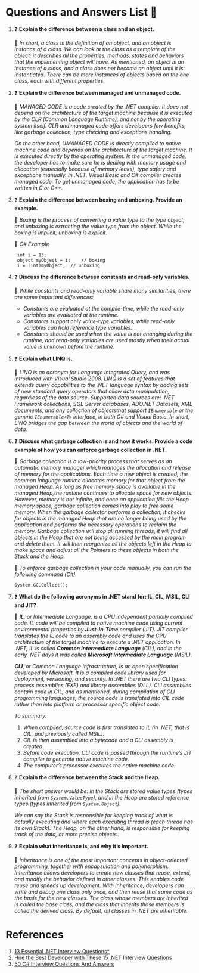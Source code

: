 # Questions and Answers List 💪

1. ❓ **Explain the difference between a class and an object.**

   💁‍  *In short, a class is the definition of an object, and an object is instance of a class.
      We can look at the class as a template of the object: it describes all the properties, methods, states and behaviors that the implementing object will have. As mentioned, an object is an instance of a class, and a class does not become an object until it is instantiated. There can be more instances of objects based on the one class, each with different properties.*

2. ❓ **Explain the difference between managed and unmanaged code.**

   💁‍  *MANAGED CODE is a code created by the .NET compiler. It does not depend on the architecture of the target machine because it is executed by the CLR (Common Language Runtime), and not by the operating system itself. CLR and managed code offers developers few benefits, like garbage collection, type checking and exceptions handling.*
   
   *On the other hand, UMANAGED CODE is directly compiled to native machine code and depends on the architecture of the target machine. It is executed directly by the operating system. In the unmanaged code, the developer has to make sure he is dealing with memory usage and allocation (especially because of memory leaks), type safety and exceptions manually. In .NET, Visual Basic and C# compiler creates managed code. To get unmanaged code, the application has to be written in C or C++.*

3. ❓ **Explain the difference between boxing and unboxing. Provide an example.**

   💁‍  *Boxing is the process of converting a value type to the type object, and unboxing is extracting the value type from the object. While the boxing is implicit, unboxing is explicit.*

   🤜 *C# Example*
   ```
    int i = 13;
    object myObject = i; 	// boxing 
    i = (int)myObject;	// unboxing 
   ```

4. ❓ **Discuss the difference between constants and read-only variables.**

   💁‍  *While constants and read-only variable share many similarities, there are some important differences:*

      * *Constants are evaluated at the compile-time, while the read-only variables are evaluated at the runtime.*
      * *Constants support only value-type variables, while read-only variables can hold reference type variables.*
      * *Constants should be used when the value is not changing during the runtime, and read-only variables are used mostly when their actual value is unknown before the runtime.*

5. ❓ **Explain what LINQ is.**

   💁‍  *LINQ is an acronym for Language Integrated Query, and was introduced with Visual Studio 2008. LINQ is a set of       features that extends query capabilities to the .NET language syntax by adding sets of new standard query             operators that allow data manipulation, regardless of the data source. Supported data sources are: .NET               Framework collections, SQL Server databases, ADO.NET Datasets, XML documents, and any collection of objectsthat support `IEnumerable` or the generic `IEnumerable<T>` interface, in both C# and Visual Basic. In short, LINQ bridges the gap between the world of objects and the world of data.*

6. ❓ **Discuss what garbage collection is and how it works. Provide a code example of how you can enforce garbage                collection in .NET.**

   💁‍  *Garbage collection is a low-priority process that serves as an automatic memory manager which manages the allocation and release of memory for the applications. Each time a new object is created, the common language runtime allocates memory for that object from the managed Heap. As long as free memory space is available in the managed Heap,the runtime continues to allocate space for new objects. However, memory is not infinite, and once an application fills the Heap memory space, garbage collection comes into play to free some memory. When the garbage collector performs a collection, it checks for objects in the managed Heap that are no longer being used by the application and performs the necessary operations to reclaim the memory. Garbage collection will stop all running threads, it will find all objects in the Heap that are not being accessed by the main program and delete them. It will then reorganize all the objects left in the Heap to make space and adjust all the Pointers to these objects in both the Stack and the Heap.*

    🤜 *To enforce garbage collection in your code manually, you can run the following command (C#)*
   ```
   System.GC.Collect();
   ```

7. ❓ **What do the following acronyms in .NET stand for: IL, CIL, MSIL, CLI and JIT?**

   💁‍ ***IL**, or Intermediate Language, is a CPU independent partially compiled code. IL code will be compiled to native machine code using current environmental properties by **Just-In-Time** compiler (JIT). JIT compiler translates the IL code to an assembly code and uses the CPU architecture of the target machine to execute a .NET application. In .NET, IL is called **Common Intermediate Language** (CIL), and in the early .NET days it was called **Microsoft Intermediate Language** (MSIL).*

   ***CLI**, or Common Language Infrastructure, is an open specification developed by Microsoft. It is a compiled code library used for deployment, versioning, and security. In .NET there are two CLI types: process assemblies (EXE) and library assemblies (DLL). CLI assemblies contain code in CIL, and as mentioned, during compilation of CLI programming languages, the source code is translated into CIL code rather than into platform or processor specific object code.*
      
      *To summary:*

      1. *When compiled, source code is first translated to IL (in .NET, that is CIL, and previously called MSIL).*
      2. *CIL is then assembled into a bytecode and a CLI assembly is created.*
      3. *Before code execution, CLI code is passed through the runtime’s JIT compiler to generate native machine code.*
      4. *The computer’s processor executes the native machine code.*

8. ❓ **Explain the difference between the Stack and the Heap.**

   💁‍  *The short answer would be: in the Stack are stored value types (types inherited from `System.ValueType`), and in the Heap are stored reference types (types inherited from `System.Object`).*
   
   *We can say the Stack is responsible for keeping track of what is actually executing and where each executing thread is (each thread has its own Stack). The Heap, on the other hand, is responsible for keeping track of the data, or more precise objects.*

9. ❓ **Explain what inheritance is, and why it’s important.**

   💁‍  *Inheritance is one of the most important concepts in object-oriented programming, together with encapsulation and polymorphism. Inheritance allows developers to create new classes that reuse, extend, and modify the behavior defined in other classes. This enables code reuse and speeds up development. With inheritance, developers can write and debug one class only once, and then reuse that same code as the basis for the new classes. The class whose members are inherited is called the base class, and the class that inherits those members is called the derived class. By default, all classes in .NET are inheritable.*

# References

1. [13 Essential .NET Interview Questions*](https://www.toptal.com/dot-net/interview-questions)
2. [Hire the Best Developer with These 15 .NET Interview Questions](https://www.roberthalf.com/technology/blog/9-net-interview-questions-with-sample-answers)
3. [50 C# Interview Questions And Answers](http://www.c-sharpcorner.com/uploadfile/8ef97c/c-sharp-net-interview-questions-and-answers)

